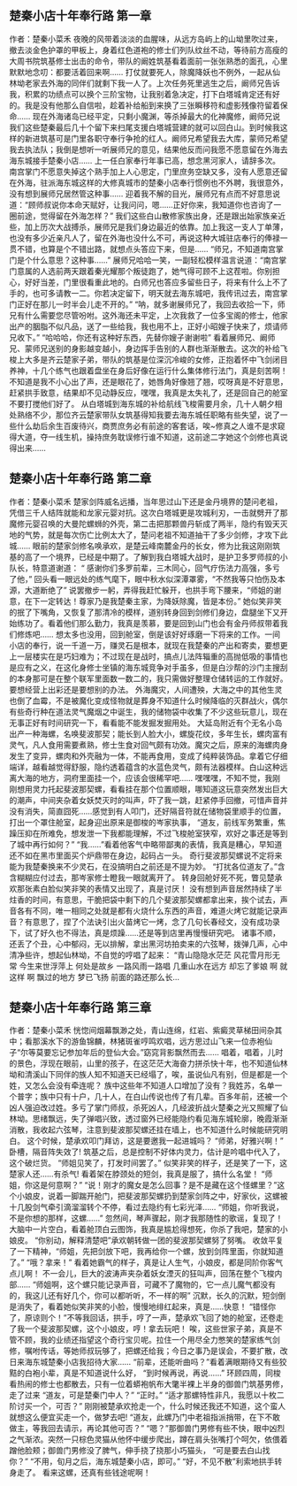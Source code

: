 ## 楚秦小店十年奉行路 第一章
作者：楚秦小菜禾
夜晚的风带着淡淡的血腥味，从远方岛屿上的山坳里吹过来，撤去淡金色护罩的甲板上，身着红色道袍的修士们列队纹丝不动，等待前方高瘦的大周书院筑基修士出击的命令，带队的阚姓筑基看着面前一张张熟悉的面孔，心里默默地念叨：都要活着回来啊…… 打仗就要死人，除魔降妖也不例外，一起从仙林坳老家去外海的同伴们就剩下我一人了。上次任务死里逃生之后，阚师兄告诉我，积累的功绩点可以换个三阶宝物，让我别着急决定，打下白塔城肯定还有好的。我是没有他那么自信啦，趁着补给船到来换了三张瞬移符和虚影残像符留着保命…… 现在外海诸岛已经平定，只剩小魔渊，等杀掉最大的化神魔修，阚师兄说我们这些楚秦最后几十个留下来扫尾支援白塔城营建的就可以回白山。到时候我这样的新进筑基可是门里各职守奉行争抢的红人。阚师兄希望我去大库，蒙师兄希望我去执法队；我倒是想听一听展师兄的意见，结果他反而问我愿不愿意留在外海去海东城接手楚秦小店…… 上一任白家奉行年事已高，想念黑河家人，请辞多次。南宫掌门不愿意失掉这个熟手加上人心思定，门里庶务空缺又多，没有人愿意还留在外海，驻派海东城这样的大修真城市的楚秦小店奉行惯例也不外聘，我很意外，没有想到展师兄居然管这种事…… 迎着我不解的目光，展师兄有点而不好意思说道：“顾师叔说你本命天赋好，让我问问，嗯……正好你来，我知道你也咨询了一圈前途，觉得留在外海怎样？” 我们这些白山散修家族出身，还是跟出始家族亲近些，加上历次大战搏杀，展师兄是我们身边最近的依靠。加上我这一支人丁单薄，也没有多少近亲凡人了，留在外海也没什么不可，再说这种大城驻店奉行的俸禄一贯不错，也算是个不错出路，就想点头答应下来，但是…… “师兄，不知道南宫掌门是个什么意思？这种事……” 展师兄哈哈一笑，一副轻松模样温言说道：“南宫掌门意属的人选前两天跟着秦光耀那个叛徒跑了，她气得可顾不上这茬啦。你别担心，好好当差，门里很看重此地的。白师兄也答应多留些日子，将来有什么上不了手的，也可多请教一二。你若决定留下，明天就去海东城吧，我传讯过去，南宫掌门正好在那儿一时半会儿走不开的。” “呐，就多谢展师兄了，我回去收拾一下，师兄有什么需要您尽管吩咐。这外海还未平定，上次我救了一位多宝阁的修士，他家出产的胭脂不似凡品，送了一些给我，我也用不上，正好小昭嫂子快来了，烦请师兄收下。” “哈哈哈，你还有这种好东西，先替你嫂子谢谢啦” 看着展师兄、阚师兄、蒙师兄送别的身影越变越小，身边挥手告别的人群也渐渐散去。这次的补给飞梭上大多是齐云楚家子弟，带队的筑基是位深沉冷峻的女修，正抱着怀中飞剑闭目养神，十几个练气也跟着盘坐在身后好像在运行什么集体修行法门，真是刻苦啊！不知道是我不小心出了声，还是眼花了，她唇角好像翘了翘，哎呀真是不好意思，赶紧拱手致意，结果却不见动静反应，嘿嘿，我真是太失礼了，还是回自己的舱室不要打搅他们好了。 从白塔城到海东城的补给航线飞梭需要月余，几十人朝夕相处熟络不少，那位齐云楚家带队女筑基得知我要去海东城任职略有些失望，说了一些什么劫后余生百废待兴，商贾庶务必有前途的客套话，唉~修真之人谁不是求窥得大道，夺一线生机，操持庶务耽误修行谁不知道，这前途二字她这个剑修也真说得出来……

## 楚秦小店十年奉行路 第二章
作者：楚秦小菜禾
楚家剑阵威名远播，当年思过山下还是金丹境界的楚问老祖，凭借三千人结阵就能和龙家元婴对抗。这次白塔城更是攻城利刃，一击就劈开了那魔修元婴召唤的大曼陀螺蛳的外壳，第二击把那颗兽丹斩成了两半，隐约有毁天灭地的气势，就是每次伤亡比例太大了，楚问老祖不知道抽干了多少剑修，才攻下此城…… 眼前的楚家剑修名唤承欢，是楚云峰南麓金丹的长女，修为比我这刚刚筑基的高了一个境界，已经是中期了。了解到我白塔城大战时，是护卫多罗师叔的小队长，特意道谢道： “ 感谢你们多罗前辈，三木同心，回气疗伤法力高强，多亏了他，” 回头看一眼远处的练气麾下，眼中秋水似深潭罩雾，“不然我等只怕伤及本源，大道断绝了” 说罢撤步一躬，弄得我赶忙躲开，也拱手弯下腰来，“师姐的谢意，在下一定转达！尊家乃是我楚秦主家，为降妖除魔，皆是本份。” 她似笑非笑的抿了下嘴角，又恢复了那清冷的模样，道别转身回到剑修们身边，盘腿坐下又开始练功了。看着他们那么勤力，我真是羡慕，要是回到山门也会有金丹师叔带着我们修炼吧…… 想太多也没用，回到舱室，倒是该好好琢磨一下将来的工作。一间小店的奉行，说一千道一万，赚灵石是根本，就现在我楚秦的产出和寄卖，要想更上一层楼实在是巧妇难为；不过现在是战时，搞点儿法阵辎重的高抛低吸的事情也是应有之义，在这化身修士坐镇的海东城竞争对手虽多，但是白沙帮的沙门主搜刮的本身那可是在整个联军里面数一数二的，我只需做好整理仓储转运的工作就好。要想经营上出彩还是要想别的办法。 外海魔灾，人间遭殃，大海之中的其他生灵也倒了血霉，不是被魔化变成怪物就是葬身不知道什么时候降临的灭群战火，偶尔有些奇行种在道法灵气魔烟之中诞生，我的储物袋中收集了不少这些玩意儿，现在无事正好有时间研究一下，看看能不能发掘发掘用处。 大延岛附近有个无名小岛出产一种海螺，名唤斐波那契；能长到人脸大小，螺旋花纹，多年生长，螺肉富有灵气，凡人食用需要煮熟，修士生食对回气颇有功效。魔灾之后，原来的海螺肉身发生了变异，螺肉和外壳融为一体，不能再食用，变成了纯粹装饰品。拿着它仔细端详，越看越觉得舒服，隐约透着蕴含的水蓝色灵气，颇有法器模样。白山这种远离大海的地方，洞府里面挂一个，应该会很稀罕吧…… 嘿嘿嘿，不知不觉，我刚刚想用灵力托起斐波那契螺，看看挂在那个位置顺眼，哪知道这玩意突然发出巨大的潮声，中间夹杂着女妖焚灭时的叫声，吓了我一跳，赶紧停手回撤，可惜声音并没有消失，简直囧死……感觉到有人叩门，还好隔音符就在储物袋里顺手的位置，打出一个罩住舱室，起身迎出原来是御梭的岑家执事， “道友，前线军务繁重，焦躁压抑在所难免，想发泄一下我都能理解，不过飞梭舱室狭窄，欢好之事还是等到了城中再行如何？” “我……”看着他客气中略带鄙夷的表情，我真是糟心，早知道还不如在黑市里面买个炉鼎带在身边，起码占一头。 奇行斐波那契螺说不定将来能为我楚秦换来不少灵石，在没搞明白之前还是不提为妙。 “打扰各位道友了。”含含糊糊应付过去，那岑家修士瞪我一眼就离开了。 转身回舱好死不死，瞥见楚承欢那张素白脸似笑非笑的表情又出现了，真是讨厌！ 没有想到声音居然持续了半炷香的时间，有意思，干脆把袋中剩下的几个斐波那契螺都拿出来，挨个试去，声音各有不同，唯一相同之处就是都有火烧什么东西的声音，难道火烤它就能记录声音？有意思了，捏了个法诀引出火苗烤它一烤，念了几句长春经文，没有成功录下，试了好久也不得法，真是烦躁……还是等到店里再慢慢研究吧。 诸事不顺，还丢了个丑，心中郁闷，无以排解，拿出黑河坊拍卖来的六弦琴，拨弹几声，心中清净些许，想起仙林坳，不自觉的哼唱了起来： “青山隐隐水茫茫 风花雪月形无常 今生来世浮萍上 何处是故乡 一路风雨一路唱 几重山水在远方 却忘了爹娘 啊 就这样 啊 飘过的地方 梦已飞扬 前面的路还那么长…


## 楚秦小店十年奉行路 第三章
作者：楚秦小菜禾
恍惚间烟幕飘渺之处，青山连绵，红岩、紫癜灵草梯田间杂其中；看那溪水下的游鱼锦麟，林猪斑雀哼鸣欢唱，远方思过山飞来一位赤袍仙子“尔等莫要忘记参加年后的登仙大会。”窈窕背影飘然而去…… 唱着，唱着，儿时的景色，浮现在眼前，山里的孩子，在这茫茫大海奋力拼杀快十年，也不知道仙林坳和清溪山下同伴的族人知不知道天已经塌了，唉，虽说仙凡有别，但是都是一个姓，又怎么会没有牵连呢？ 族中这些年不知道人口增加了没有？我姓苏，名单一个普字；族中只有十户，几十人，在白山传说也传了有几辈。百多年前，还被一个凶人强迫改过姓。多亏了掌门师叔，杀死凶人，几经波折战火楚秦之光又照耀了仙林坳。思绪飘远，失了弹唱兴致，透过窗外已经能隐约看见海东城轮廓，晚霞渐渐消散，我收起六弦琴，注意到斐波那契螺还挂在墙上，也不知道什么时候能研究明白。 这个时候，楚承欢叩门拜访，这是要邀我一起进城吗？ “师弟，好雅兴啊！” 卧槽，隔音阵失效了! 筑基之后，总是控制不好体内灵力，估计是吟唱中代入了，这个破烂货。 “师姐见笑了，打发时间罢了。” 似笑非笑的样子，还是笑了一下，这楚家人还……有杀气! 看着架在脖颈处的短剑，我真是服了，搞什么名堂！ “师姐，你这是何意啊？” “说！刚才的魔女是怎么回事？是不是藏在这个怪螺里？”这个小娘皮，说着一脚踹开舱门，把斐波那契螺扔到楚家剑阵之中，好家伙，这螺被十几股剑气牵引滴溜溜转个不停，看过去隐约有七彩光泽…… “师姐，你听我说，不是你想的那样，这螺……” 忽然间，琴声骤起，刚才我那随性的歌谣，复现了！ 大脑中一片空白，看着舱顶白云图饰，我真是尴尬得想死，你杀了我吧，楚家的小娘皮。 “你别动，解释清楚吧”承欢朝转做一团的斐波那契螺努了努嘴。 收敛平复了一下精神，“师姐，先把剑放下吧，我再给你一个螺，放到剑阵里面，你就知道了。” “哦？拿来！” 看着她霸气的样子，真是让人生气，小娘皮，都是同阶你客气点儿啊！ 不一会儿，巨大的波涛声夹杂着妖女湮灭的狂叫声，回荡在整个飞梭内部…… “师姐啊，这个螺只能记录声音，可藏不了魔物的，它一点儿魔气都没有的，我这儿还有好几个，你可以都听听，不一样的啊” 沉默，长久的沉默，短剑倒是消失了，看着她似笑非笑的小脸，慢慢地绯红起来，真是……快意！ “错怪你了，原谅则个！”不等我回话，拱手，哼了一声，楚承欢飞回了她的舱室，还卷走了我一个斐波那契螺，这个小娘皮，哼！拿去玩吧！ 唉，这些世家子弟，真是不管不顾，我的业绩还指望这个奇行宝贝呢。拉住一个用尽全力憋笑的楚家练气剑修，嘱咐传话，等她师叔玩够了，把螺还给我；今日之事乃是误会，不要扩散，改日来海东城楚秦小店我招待大家…… “前辈，还能听曲吗？”看着满眼期待又有些狡黠的白袍小辈，真是不知道说什么好， “到时候再说，再说……” 环顾四周，同梭看热闹的修士也都散去，只有一位着蟒袍帆布大氅半裸上半身的御兽门筑基男修，走了过来 “道友，可是楚秦门中人？” “正时。” “适才那螺特性非凡，我愿以十枚二阶讨买一个，可否？” 刚刚被楚承欢抢走一个，什么时候还我还不知道，这个蛮人就想这么便宜买走一个，做梦去吧! “道友，此螺乃门中老祖指派捎带，在下不敢做主，等我回去请示，再论其他可否？” “嗯？”那御兽门男修有些不快，眼中凶烈之气渐浓。突然一只棕色灵猫从他怀中缓步爬出，蹲在肩头张嘴打个呵欠，依偎着蹭他脸颊；御兽门男修没了脾气，伸手挠了挠那小巧猫头， “可是要去白山找你？” “不用，旬月之后，海东城楚秦小店，即可。” “好，不见不散”利索地拱手转身走了。 看来这螺，还真有些钱途呢啊！